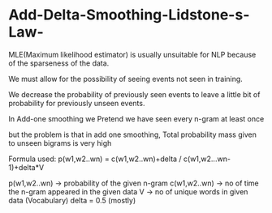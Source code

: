 # Add-Delta-Smoothing-Lidstone-s-Law-
MLE(Maximum likelihood estimator) is usually unsuitable for NLP because of the sparseness of the data.

We must allow for the possibility of seeing events not seen in training.

We decrease the probability of previously seen events to leave a little bit of probability for previously unseen events.

In Add-one smoothing we Pretend we have seen every n-gram at least once

but the problem is that in add one smoothing, Total probability mass given to unseen bigrams is very high

Formula used: p(w1,w2..wn) = c(w1,w2..wn)+delta / c(w1,w2...wn-1)+delta*V

p(w1,w2..wn) -> probability of the given n-gram
c(w1,w2..wn) -> no of time the n-gram appeared in the given data
V -> no of unique words in given data (Vocabulary)
delta = 0.5 (mostly)

